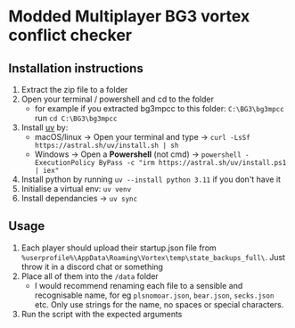 # Modded Multiplayer BG3 vortex conflict checker

## Installation instructions

1. Extract the zip file to a folder
1. Open your terminal / powershell and cd to the folder
   - for example if you extracted bg3mpcc to this folder: `C:\BG3\bg3mpcc` run `cd C:\BG3\bg3mpcc`
1. Install [uv](https://docs.astral.sh/uv/getting-started/installation/) by:
   - macOS/linux -> Open your terminal and type -> `curl -LsSf https://astral.sh/uv/install.sh | sh`
   - Windows -> Open a **Powershell** (not cmd) -> `powershell -ExecutionPolicy ByPass -c "irm https://astral.sh/uv/install.ps1 | iex"`
1. Install python by running `uv --install python 3.11` if you don't have it
1. Initialise a virtual env: `uv venv`
1. Install dependancies -> `uv sync`

## Usage

1. Each player should upload their startup.json file from `%userprofile%\AppData\Roaming\Vortex\temp\state_backups_full\`. Just throw it in a discord chat or something
1. Place all of them into the `/data` folder
   - I would recommend renaming each file to a sensible and recognisable name, for eg `plsnomoar.json`, `bear.json`, `secks.json` etc. Only use strings for the name, no spaces or special characters.
1. Run the script with the expected arguments

